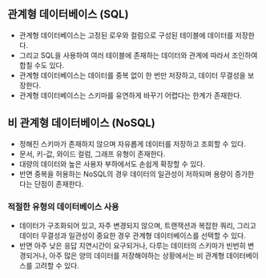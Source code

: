 ## 관계형 데이터베이스 (SQL)
- 관계형 데이터베이스는 고정된 로우와 컬럼으로 구성된 테이블에 데이터를 저장한다.
- 그리고 SQL을 사용하여 여러 테이블에 존재하는 데이터와 관계에 따라서 조인하여 합칠 수도 있다.
- 관계형 데이터베이스는 데이터를 중복 없이 한 번만 저장하고, 데이터 무결성을 보장한다.
- 관계형 데이터베이스는 스키마를 유연하게 바꾸기 어렵다는 한계가 존재한다.

## 비 관계형 데이터베이스 (NoSQL)
- 정해진 스키마가 존재하지 않으며 자유롭게 데이터를 저장하고 조회할 수 있다.
- 문서, 키-값, 와이드 컬럼, 그래프 유형이 존재한다.
- 대량의 데이터와 높은 사용자 부하에서도 손쉽게 확장할 수 있다.
- 반면 중복을 허용하는 NoSQL의 경우 데이터의 일관성이 저하되며 용량이 증가한다는 단점이 존재한다.

### 적절한 유형의 데이터베이스 사용
- 데이터가 구조화되어 있고, 자주 변경되지 않으며, 트랜잭션과 복잡한 쿼리, 그리고 데이터 무결성과 일관성이 중요한 경우 관계형 데이터베이스를 선택할 수 있다.
- 반면 아주 낮은 응답 지연시간이 요구되거나, 다루는 데이터의 스키마가 빈번히 변경되거나, 아주 많은 양의 데이터를 저장해야하는 상황에서는 비 관계형 데이터베이스를 고려할 수 있다.
